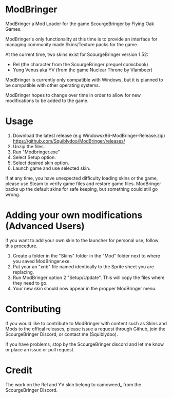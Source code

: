 # ModBringer
ModBringer a Mod Loader for the game ScourgeBringer by Flying Oak Games.

ModBringer's only functionality at this time is to provide an interface for managing community made Skins/Texture packs for the game.

At the current time, two skins exist for ScourgeBringer version 1.52:
- Rel (the character from the ScourgeBringer prequel comicbook)
- Yung Venus aka YV (from the game Nuclear Throne by Vlambeer)

ModBringer is currently only compatible with Windows, but it is planned to be compatible with other operating systems.

ModBringer hopes to change over time in order to allow for new modifications to be added to the game. 


# Usage
1. Download the latest release (e.g Windowsx86-ModBringer-Release.zip) https://github.com/Squiblydoo/ModBringer/releases/
2. Unzip the files.
3. Run "Modbringer.exe"
4. Select Setup option.
5. Select desired skin option.
6. Launch game and use selected skin.

If at any time, you have unexpected difficulty loading skins or the game, please use Steam to verify game files and restore game files. 
ModBringer backs up the default skins for safe keeping, but something could still go wrong.

# Adding your own modifications (Advanced Users)
If you want to add your own skin to the launcher for personal use, follow this procedure.
1. Create a folder in the "Skins" folder in the "Mod" folder next to where you saved ModBringer.exe.
2. Put your an "xnb" file named identically to the Sprite sheet you are replacing.
3. Run ModBringer option 2 "Setup/Update". This will copy the files where they need to go.
4. Your new skin should now appear in the propper ModBringer menu.

# Contributing
If you would like to contribute to ModBringer with content such as Skins and Mods to the offical releases, please issue a request through Github, join the ScourgeBringer Discord, or contact me (Squiblydoo).

If you have problems, stop by the ScourgeBringer discord and let me know or place an issue or pull request.

# Credit
The work on the Rel and YV skin belong to camoweed_ from the ScourgeBringer Discord.
